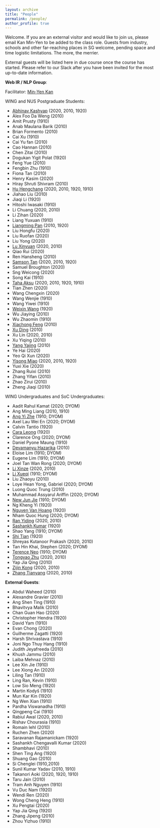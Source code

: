 ```yaml
---
layout: archive
title: "People"
permalink: /people/
author_profile: true
---
```


Welcome. If you are an external visitor and would like to join us, please email Kan Min-Yen to be added to the class role. Guests from industry, schools and other far-reaching places in SG welcome, pending space and time logistic limitations. The more, the merrier.

External guests will be listed here in due course once the course has started. Please refer to our Slack after you have been invited for the most up-to-date information.

**Web IR / NLP Group**:

Facilitator: [Min-Yen Kan](http://www.comp.nus.edu.sg/~kanmy)

WING and NUS Postgraduate Students:
* [Abhinav Kashyap](https://abhinavkashyap.io/) (2020, 2010, 1920)
* Alex Foo Da Weng (2010)
* Amit Prusty (1910)
* Anab Maulana Barik (2010)
* Brian Formento (2010)
* Cai Xu (1910)
* Cai Yu fan (2010)
* Cao Hannan (2010)
* Chen Zitai (2010)
* Dogukan Yigit Polat (1920)
* Feng Yue (2010)
* Fengbin Zhu (1910)
* Fiona Tan (2010)
* Henry Kasim (2020)
* Hiray Shruti Shivram (2010)
* [Hu Hengchang](http://holdenhu.cn) (2020, 2010, 1920, 1910)
* Jiahao Liu (2010)
* Jiaqi Li (1920)
* Hitoshi Iwasaki (1910)
* Li Chuang (2020, 2010)
* Li Zihan (2020)
* Liang Yuxuan (1910)
* [Liangming Pan](http://www.liangmingpan.com/) (2010, 1920)
* Liu Hongfu (2020)
* Liu Ruofan (2020)
* Liu Yong (2020)
* [Lu Xinyuan](https://github.com/XinyuanLu00) (2020, 2010)
* Qiao Rui (2020)
* Ren Hansheng (2010)
* [Samson Tan](https://samsontmr.github.io/) (2020, 2010, 1920)
* Samuel Broughton (2020)
* Sng Weicong (2020)
* Song Kai (1910)
* [Taha Aksu](https://cuthalionn.github.io/) (2020, 2010, 1920, 1910)
* Tian Zhen (2020)
* Wang Chengxin (2020)
* Wang Wenjie (1910)
* Wang Yiwei (1910)
* [Weixin Wang](https://github.com/MottoX) (1920)
* Wu Jiaying (2010)
* Wu Zhaomin (1910)
* [Xiachong Feng](http://xcfeng.net/) (2010)
* [Xu Ding](https://sean-dingxu.github.io/) (2010)
* Xu Lin (2020, 2010)
* Xu Yiqing (2010)
* [Yang Yajing](https://www.linkedin.com/in/yajing-yang-737629140/?originalSubdomain=sg) (2010)
* Ye Hai (2020)
* Yeo Qi Xun (2020)
* [Yisong Miao](https://yisong.me/) (2020, 2010, 1920)
* Yuxi Xie (2020)
* Zhang Ruixi (2010)
* Zhang Yifan (2010)
* Zhao Zirui (2010)
* Zheng Jiaqi (2010)

WING Undergraduates and SoC Undergraduates:
* Aadit Rahul Kamat (2020; DYOM)
* Ang Ming Liang (2010, 1910)
* [Ang Yi Zhe](https://sg.linkedin.com/in/ang-yizhe) (1910; DYOM)
* Axel Lau Wei En (2020; DYOM)
* Calvin Tantio (1920)
* [Cara Leong](https://craa.co/) (1920)
* Clarence Ong (2020; DYOM)
* Daniel Pyone Maung (1910)
* [Devamanyu Hazarika](https://devamanyu.com/) (2010)
* Eloise Lim (1910; DYOM)
* Eugene Lim (1910; DYOM)
* Joel Tan Wan Rong (2020; DYOM)
* [Li Xinze](https://github.com/lixinze777) (2020, 2010)
* [Li Xueqi](https://www.linkedin.com/in/xueqi-li/?originalSubdomain=sg) (1910; DYOM)
* Liu Zhaoyu (2010)
* Loye Hean Yong, Gabriel (2020; DYOM)
* Luong Quoc Trung (2010)
* Muhammad Assyarul Ariffin (2020; DYOM)
* [New Jun Jie](https://www.jetnew.io/) (1910; DYOM)
* Ng Kheng Yi (1920)
* [Nguyen Van Hoang](https://ngnvnhng.github.io/) (1920)
* Nham Quoc Hung (2020; DYOM)
* [Ran Yiding](https://sg.linkedin.com/in/ran-yiding) (2020, 2010)
* [Sashankh Kumar](https://www.linkedin.com/in/sashankh-kumar/?originalSubdomain=sg) (1920)
* Shao Yang (1910; DYOM)
* [Shi Tian](https://www.linkedin.com/in/shi-tian/?originalSubdomain=sg) (1920)
* Shreyas Kutanoor Prakash (2020, 2010)
* Tan Hin Khai, Stephen (2020; DYOM)
* [Terence Neo](https://www.linkedin.com/in/terencenyy/?originalSubdomain=sg) (1910; DYOM)
* [Tongyao Zhu](https://sg.linkedin.com/in/tongyao-zhu) (2020, 2010)
* Yap Jia Qing (2010)
* [Zijin Kong](https://www.linkedin.com/in/zijin-kong-108b48160/?originalSubdomain=sg) (2020, 2010)
* [Zhang Tianyang](https://www.linkedin.com/in/zhang-tianyang/?originalSubdomain=sg) (2020, 2010)

**External Guests**:
* Abdul Waheed (2010)
* Alexandre Gravier (2010)
* Ang Shen Ting (1910)
* Bhavitvya Malik (2010)
* Chan Guan Hao (2020)
* Christopher Hendra (1920)
* David Yam (1910)
* Evan Chong (2020)
* Guilherme Zagatti (1920)
* Harsh Shrivastava (1910)
* Joni Ngo Thuy Hang (1910)
* Judith Jeyafreeda (2010)
* Khush Jammu (2010)
* Laiba Mehnaz (2010)
* Lee Xin Jie (1910)
* Lee Xiong An (2020)
* Liling Tan (1910)
* Ling Ran, Kevin (1910)
* Low Sio Meng (1920)
* Martin Kodyš (1910)
* Mun Kar Kin (1920)
* Ng Wen Xian (1910)
* Pardha Viswanadha (1910) 
* Qingpeng Cai (1910)
* Rabiul Awal (2020, 2010)
* Rishav Chourasia (1910)
* Romain Iehl (2010)
* Ruchen Zhen (2020)
* Saravanan Rajamanickam (1920)
* Sashankh Chengavalli Kumar (2020)
* Shambhavi (2010)
* Shen Ting Ang (1920)
* Shuang Gao (2010)
* Si Chenglei (1910,2010)
* Sunil Kumar Yadav (2010, 1910)
* Takanori Aoki (2020, 1920, 1910)
* Taru Jain (2010)
* Tram Anh Nguyen (1910)
* Vu Duc Nam (1920)
* Wendi Ren (2020)
* Wong Cheng Heng (1910)
* Xu Pengtai (2020)
* Yap Jia Qing (1920)
* Zhang Jipeng (2010)
* Zhou Yizhuo (1910)
